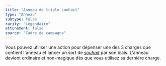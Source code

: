 ```yaml
---
title: "Anneau de triple souhait"
type: "Anneau"
subtype: false
rarity: "Légendaire"
attunement: false
source: "Cadre de campagne"
---
```

Vous pouvez utiliser une action pour dépenser une des 3 charges que contient l'anneau et lancer un sort de [_souhait_](/grimoire/souhait/) par son biais. L'anneau devient ordinaire et non-magique dès que vous utilisez sa dernière charge.
